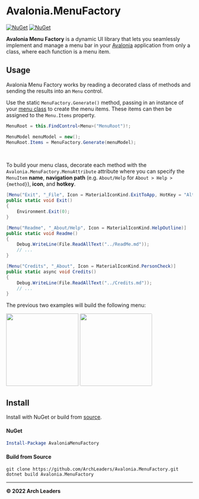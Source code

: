 # Avalonia.MenuFactory

[![NuGet](https://img.shields.io/nuget/v/AvaloniaMenuFactory.svg)](https://www.nuget.org/packages/AvaloniaMenuFactory) [![NuGet](https://img.shields.io/nuget/dt/AvaloniaMenuFactory.svg)](https://www.nuget.org/packages/AvaloniaMenuFactory)

**Avalonia Menu Factory** is a dynamic UI library that lets you seamlessly implement and manage a menu bar in your [Avalonia](https://avaloniaui.net/) application from only a class, where each function is a menu item.

## Usage

Avalonia Menu Factory works by reading a decorated class of methods and sending the results into an `Menu` control.

Use the static `MenuFactory.Generate()` method, passing in an instance of your [menu class](https://github.com/ArchLeaders/Avalonia.MenuFactory/blob/master/Avalonia.MenuFactory.Demo/Models/MenuModel.cs) to create the menu items. These items can then be assigned to the `Menu.Items` property.

```cs
MenuRoot = this.FindControl<Menu>("MenuRoot")!;

MenuModel menuModel = new();
MenuRoot.Items = MenuFactory.Generate(menuModel);
```

<br>

To build your menu class, decorate each method with the `Avalonia.MenuFactory.MenuAttribute` attribute where you can specify the `MenuItem` **name**, **navigation path** (e.g. `About/Help` for `About > Help > {method}`), **icon**, and **hotkey**.

```cs
[Menu("Exit", "_File", Icon = MaterialIconKind.ExitToApp, HotKey = "Alt + F4")]
public static void Exit()
{
    Environment.Exit(0);
}

[Menu("Readme", "_About/Help", Icon = MaterialIconKind.HelpOutline)]
public static void Readme()
{
    Debug.WriteLine(File.ReadAllText("../ReadMe.md"));
    // ...
}

[Menu("Credits", "_About", Icon = MaterialIconKind.PersonCheck)]
public static async void Credits()
{
    Debug.WriteLine(File.ReadAllText("../Credits.md"));
    // ...
}
```

The previous two examples will build the following menu:

<img height="195" src="https://user-images.githubusercontent.com/80713508/198862474-55c4f195-a48b-4cdd-8c2f-61739948e576.png"> <img style="border-radius: 3px;" height="195" src="https://user-images.githubusercontent.com/80713508/198863017-48240fbb-f8ee-42e8-aea5-f66d366ea428.png">

## Install

Install with NuGet or build from [source](https://github.com/ArchLeaders/Avalonia.MenuFactory).

#### NuGet
```powershell
Install-Package AvaloniaMenuFactory
```

#### Build from Source
```batch
git clone https://github.com/ArchLeaders/Avalonia.MenuFactory.git
dotnet build Avalonia.MenuFactory
```

---

**© 2022 Arch Leaders**
